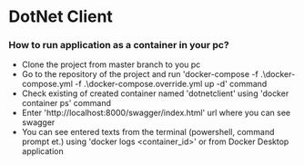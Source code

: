 # DotNet Client


### How to run application as a container in your pc?
- Clone the project from master branch to you pc
- Go to the repository of the project and run 'docker-compose -f .\docker-compose.yml -f .\docker-compose.override.yml up -d' command
- Check existing of created container named 'dotnetclient' using 'docker container ps' command
- Enter 'http://localhost:8000/swagger/index.html' url where you can see swagger
- You can see entered texts from the terminal (powershell, command prompt et.) using 'docker logs <container_id>' or from Docker Desktop application
